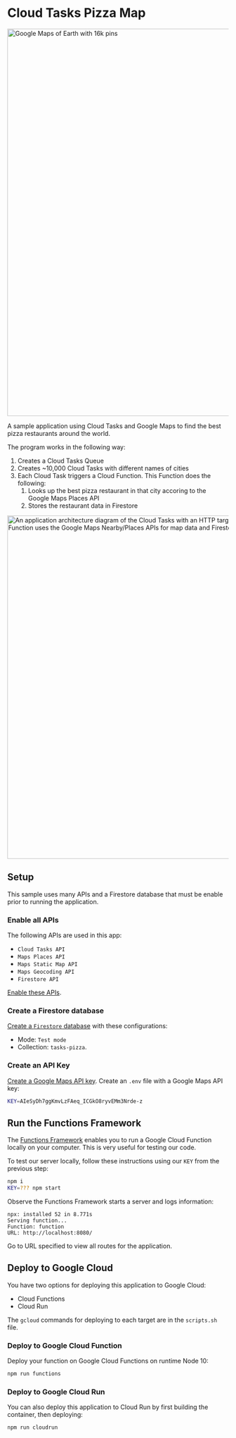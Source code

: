 # Cloud Tasks Pizza Map

<img width="880" alt="Google Maps of Earth with 16k pins" src="https://user-images.githubusercontent.com/744973/67051632-3bad8680-f101-11e9-8da0-6a4206f0a247.png">


A sample application using Cloud Tasks and Google Maps to find the best pizza restaurants around
the world.

The program works in the following way:

1. Creates a Cloud Tasks Queue
1. Creates ~10,000 Cloud Tasks with different names of cities
1. Each Cloud Task triggers a Cloud Function. This Function does the following:
    1. Looks up the best pizza restaurant in that city accoring to the Google Maps Places API
    1. Stores the restaurant data in Firestore

<img width="780" alt="An application architecture diagram of the Cloud Tasks with an HTTP target of a Cloud Function. The Cloud Function uses the Google Maps Nearby/Places APIs for map data and Firestore to store location data." src="https://user-images.githubusercontent.com/744973/67311141-a32e5200-f4c4-11e9-88d9-3bdb3cf1b665.png">

## Setup

This sample uses many APIs and a Firestore database
that must be enable prior to running the application.

### Enable all APIs

The following APIs are used in this app:

- `Cloud Tasks API`
- `Maps Places API`
- `Maps Static Map API`
- `Maps Geocoding API`
- `Firestore API`

[Enable these APIs](https://console.cloud.google.com/flows/enableapi?apiid=cloudtasks.googleapis.com,firestore.googleapis.com,places-backend.googleapis.com,static-maps-backend.googleapis.com,geocoding-backend.googleapis.com
).

### Create a Firestore database

[Create a `Firestore` database](https://firebase.google.com/docs/firestore/quickstart#create) with these configurations:
- Mode: `Test mode`
- Collection: `tasks-pizza`.

### Create an API Key

[Create a Google Maps API key](https://developers.google.com/maps/documentation/javascript/get-api-key).
Create an `.env` file with a Google Maps API key:

```sh
KEY=AIeSyDh7ggKmvLzFAeq_ICGkO8ryvEMm3Nrde-z
```

## Run the Functions Framework

The [Functions Framework](https://github.com/GoogleCloudPlatform/functions-framework-nodejs) enables
you to run a Google Cloud Function locally on your computer. This is very useful for testing our code.

To test our server locally, follow these instructions using our `KEY` from the previous step:

```sh
npm i
KEY=??? npm start
```

Observe the Functions Framework starts a server and logs information:

```
npx: installed 52 in 8.771s
Serving function...
Function: function
URL: http://localhost:8080/
```

Go to URL specified to view all routes for the application.

## Deploy to Google Cloud

You have two options for deploying this application to Google Cloud:

- Cloud Functions
- Cloud Run

The `gcloud` commands for deploying to each target are in the `scripts.sh` file.

### Deploy to Google Cloud Function

Deploy your function on Google Cloud Functions on runtime Node 10:

```sh
npm run functions
```

### Deploy to Google Cloud Run

You can also deploy this application to Cloud Run by first building the container, then deploying:

```sh
npm run cloudrun
```